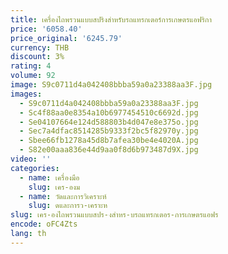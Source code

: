 ```yaml
---
title: เครื่องไถพรวนแบบสปริงสำหรับรถแทรกเตอร์การเกษตรแอฟริกา
price: '6058.40'
price_original: '6245.79'
currency: THB
discount: 3%
rating: 4
volume: 92
image: S9c0711d4a042408bbba59a0a23388aa3F.jpg
images:
  - S9c0711d4a042408bbba59a0a23388aa3F.jpg
  - Sc4f88aa0e8354a10b6977454510c6692d.jpg
  - Se04107664e124d588803b4d047e8e375o.jpg
  - Sec7a4dfac8514285b9333f2bc5f82970y.jpg
  - Sbee66fb1278a45d8b7afea30be4e4020A.jpg
  - S82e00aaa836e44d9aa0f8d6b973487d9X.jpg
video: ''
categories:
  - name: เครื่องมือ
    slug: เคร-องม
  - name: วัดและการวิเคราะห์
    slug: ดและการว-เคราะห
slug: เคร-องไถพรวนแบบสปร-งสำหร-บรถแทรกเตอร-การเกษตรแอฟร
encode: oFC4Zts
lang: th
---
```

  